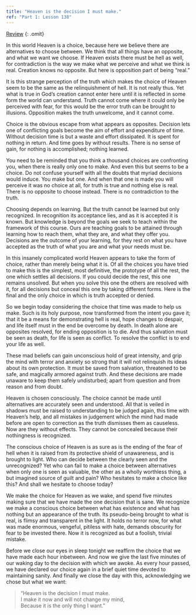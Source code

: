```yaml
---
title: "Heaven is the decision I must make."
ref: "Part 1: Lesson 138"
---
```


<a class="hide-review" href="/acim/workbook/l149/#l138">Review</a>
{: .omit}

In this world Heaven is a choice, because here we believe there are
alternatives to choose between. We think that all things have an
opposite, and what we want we choose. If Heaven exists there must be
hell as well, for contradiction is the way we make what we perceive and
what we think is real. Creation knows no opposite. But here is
opposition part of being “real.”

It is this strange perception of the truth which makes the choice of
Heaven seem to be the same as the relinquishment of hell. It is not
really thus. Yet what is true in God’s creation cannot enter here until
it is reflected in some form the world can understand. Truth cannot come
where it could only be perceived with fear, for this would be the error
truth can be brought to illusions. Opposition makes the truth unwelcome,
and it cannot come.

Choice is the obvious escape from what appears as opposites. Decision
lets one of conflicting goals become the aim of effort and expenditure
of time. Without decision time is but a waste and effort dissipated. It
is spent for nothing in return. And time goes by without results. There
is no sense of gain, for nothing is accomplished; nothing learned.

You need to be reminded that you think a thousand choices are
confronting you, when there is really only one to make. And even this
but seems to be a choice. Do not confuse yourself with all the doubts
that myriad decisions would induce. You make but one. And when that one
is made you will perceive it was no choice at all, for truth is true and
nothing else is real. There is no opposite to choose instead. There is
no contradiction to the truth.

Choosing depends on learning. But the truth cannot be learned but only
recognized. In recognition its acceptance lies, and as it is accepted it
is known. But knowledge is beyond the goals we seek to teach within the
framework of this course. Ours are teaching goals to be attained through
learning how to reach them, what they are, and what they offer you.
Decisions are the outcome of your learning, for they rest on what you
have accepted as the truth of what you are and
what your needs must be.

In this insanely complicated world Heaven appears to take the form of
choice, rather than merely being what it is. Of all the choices you have
tried to make this is the simplest, most definitive, the prototype of
all the rest, the one which settles all decisions. If you could decide
the rest, this one remains unsolved. But when you solve this one the
others are resolved with it, for all decisions but conceal this one by
taking different forms. Here is the final and the only choice in which
is truth accepted or denied.

So we begin today considering the choice that time was made to help us
make. Such is its holy purpose, now transformed from the intent you gave
it; that it be a means for demonstrating hell is real, hope changes to
despair, and life itself must in the end be overcome by death. In death
alone are opposites resolved, for ending opposition is to die. And thus
salvation must be seen as death, for life is seen as conflict. To
resolve the conflict is to end your life as well.

These mad beliefs can gain unconscious hold of great intensity, and grip
the mind with terror and anxiety so strong that it will not relinquish
its ideas about its own protection. It must be saved from salvation,
threatened to be safe, and magically armored against truth. And these
decisions are made unaware to keep them safely undisturbed; apart from
question and from reason and from doubt.

Heaven is chosen consciously. The choice cannot be made until
alternatives are accurately seen and understood. All that is veiled in
shadows must be raised to understanding to be judged again, this time
with Heaven’s help, and all mistakes in judgement which the mind had
made before are open to correction as the truth dismisses them as
causeless. Now are they without effects. They cannot be concealed
because their nothingness is recognized.

The conscious choice of Heaven is as sure as is the ending of the fear
of hell when it is raised from its protective shield of unawareness, and
is brought to light. Who can decide between the clearly seen and the
unrecognized? Yet who can fail to make a choice between alternatives
when only one is seen as valuable, the other as a wholly worthless
thing, a but imagined source of guilt and pain? Who hesitates to make a
choice like this? And shall we hesitate to choose today?

We make the choice for Heaven as we wake, and spend five
minutes making sure that we have made the one decision that is sane. We
recognize we make a conscious choice between what has existence and what
has nothing but an appearance of the truth. Its pseudo-being brought to
what is real, is flimsy and transparent in the light. It holds no terror
now, for what was made enormous, vengeful, pitiless with hate, demands
obscurity for fear to be invested there. Now it is recognized as but a
foolish, trivial mistake.

Before we close our eyes in sleep tonight we reaffirm the choice that we
have made each hour inbetween. And now we give the last five minutes of
our waking day to the decision with which we awoke. As every hour
passed, we have declared our choice again in a brief quiet time devoted
to maintaining sanity. And finally we close the day with this,
acknowledging we chose but what we want:

> “Heaven is the decision I must make.<br/>
> I make it now and will not change my mind,<br/>
> Because it is the only thing I want.”

